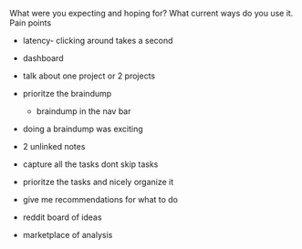 What were you expecting and hoping for?
What current ways do you use it.
Pain points

- latency- clicking around takes a second
- dashboard

- talk about one project or 2 projects

- prioritze the braindump
    - braindump in the nav bar
- doing a braindump was exciting
- 2 unlinked notes

- capture all the tasks dont skip tasks
- prioritze the tasks and nicely organize it
- give me recommendations for what to do
- reddit board of ideas
- marketplace of analysis
